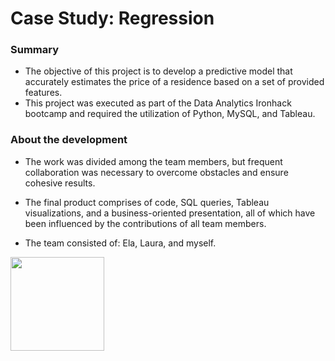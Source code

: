 # Case Study: Regression

### Summary

* The objective of this project is to develop a predictive model that accurately estimates the price of a residence based on a set of provided features.
* This project was executed as part of the Data Analytics Ironhack bootcamp and required the utilization of Python, MySQL, and Tableau.

### About the development
* The work was divided among the team members, but frequent collaboration was necessary to overcome obstacles and ensure cohesive results. 
* The final product comprises of code, SQL queries, Tableau visualizations, and a business-oriented presentation, all of which have been influenced by the contributions of all team members. 

* The team consisted of: Ela, Laura, and myself.

<img src="https://user-images.githubusercontent.com/97544770/212553117-4c7936fa-5ae3-4340-b728-7b141bee985f.gif" width="150" height="150"></img>

